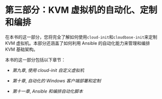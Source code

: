 # 第三部分：KVM 虚拟机的自动化、定制和编排

在本书的这一部分，您将完全了解如何使用`cloud-init`和`cloudbase-init`来定制 KVM 虚拟机。本部分还涵盖了如何利用 Ansible 的自动化能力来管理和编排 KVM 基础架构。

本书的这一部分包括以下章节：

+   *第九章*, *使用 cloud-init 自定义虚拟机*

+   *第十章*, *自动化的 Windows 客户端部署和定制*

+   *第十一章*, *Ansible 和编排自动化脚本*
